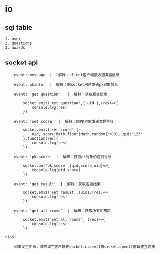 # io

## sql table

    1. user
    2. questions
    3. awards

## socket api

        event: message  |   解释：client客户端接收服务器信息
        
        event: pkinfo   |  解释：向socket用户发送pk对象信息
        
        event: 'get question'   |  解释：获取题目信息
        
            socket.emit('get question',{ uid },(res)=>{
                console.log(res)
            })

        event: 'set score'  |  解释：向PK对象发送本题得分

            socket.emit('set score',{
                uid, score:Math.floor(Math.random()*80), qid:'123'
            },function(res){
                console.log(res)
            })

        event: 'pk score'  |  解释：获取pk对象的题目得分

            socket.on('pk score',{qid,score,uid}=>{
                console.log(qid,score)
            })

        event: 'get result'  |  解释：获取答题结果
            
            socket.emit('get result',{uid},(res)=>{
                console.log(res)
            })

        event: 'get all rooms'  |  解释：获取所有的房间

            socket.emit('get all rooms', (res)=>{
                console.log(res)
            })

    tips:

        如果发生中断，请尝试在客户端先socket.close()再socket.open()重新建立连接
